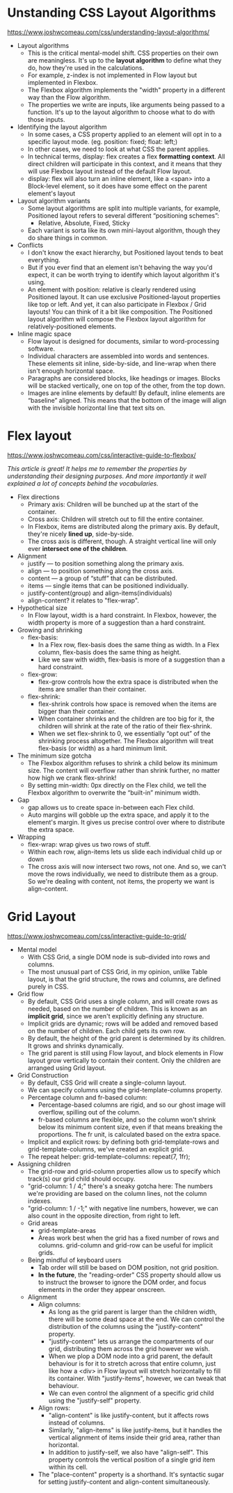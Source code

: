 # Unstanding CSS Layout Algorithms

https://www.joshwcomeau.com/css/understanding-layout-algorithms/

- Layout algorithms
  - This is the critical mental-model shift. CSS properties on their own are meaningless. It's up to the **layout algorithm** to define what they do, how they're used in the calculations.
  - For example, z-index is not implemented in Flow layout but implemented in Flexbox.
  - The Flexbox algorithm implements the "width" property in a different way than the Flow algorithm.
  - The properties we write are inputs, like arguments being passed to a function. It's up to the layout algorithm to choose what to do with those inputs.
- Identifying the layout algorithm
  - In some cases, a CSS property applied to an element will opt in to a specific layout mode. (eg. position: fixed; float: left;)
  - In other cases, we need to look at what CSS the parent applies.
  - In technical terms, display: flex creates a flex **formatting context**. All direct children will participate in this context, and it means that they will use Flexbox layout instead of the default Flow layout.
  - display: flex will also turn an inline element, like a \<span> into a Block-level element, so it does have some effect on the parent element's layout
- Layout algorithm variants
  - Some layout algorithms are split into multiple variants, for example, Positioned layout refers to several different “positioning schemes”:
    - Relative, Absolute, Fixed, Sticky
  - Each variant is sorta like its own mini-layout algorithm, though they do share things in common.
- Conflicts
  - I don't know the exact hierarchy, but Positioned layout tends to beat everything.
  - But if you ever find that an element isn't behaving the way you'd expect, it can be worth trying to identify which layout algorithm it's using.
  - An element with position: relative is clearly rendered using Positioned layout. It can use exclusive Positioned-layout properties like top or left. And yet, it can also participate in Flexbox / Grid layouts! You can think of it a bit like composition. The Positioned layout algorithm will compose the Flexbox layout algorithm for relatively-positioned elements.
- Inline magic space
  - Flow layout is designed for documents, similar to word-processing software.
  - Individual characters are assembled into words and sentences. These elements sit inline, side-by-side, and line-wrap when there isn't enough horizontal space.
  - Paragraphs are considered blocks, like headings or images. Blocks will be stacked vertically, one on top of the other, from the top down.
  - Images are inline elements by default! By default, inline elements are “baseline” aligned. This means that the bottom of the image will align with the invisible horizontal line that text sits on.

# Flex layout

https://www.joshwcomeau.com/css/interactive-guide-to-flexbox/

_This article is great! It helps me to remember the properties by understanding their designing purposes. And more importantly it well explained a lot of concepts behind the vocabularies._

- Flex directions
  - Primary axis: Children will be bunched up at the start of the container.
  - Cross axis: Children will stretch out to fill the entire container.
  - In Flexbox, items are distributed along the primary axis. By default, they're nicely **lined up**, side-by-side.
  - The cross axis is different, though. A straight vertical line will only ever **intersect one of the children**.
- Alignment
  - justify — to position something along the primary axis.
  - align — to position something along the cross axis.
  - content — a group of “stuff” that can be distributed.
  - items — single items that can be positioned individually.
  - justify-content(group) and align-items(individuals)
  - align-content? it relates to "flex-wrap".
- Hypothetical size
  - In Flow layout, width is a hard constraint. In Flexbox, however, the width property is more of a suggestion than a hard constraint.
- Growing and shrinking
  - flex-basis:
    - In a Flex row, flex-basis does the same thing as width. In a Flex column, flex-basis does the same thing as height.
    - Like we saw with width, flex-basis is more of a suggestion than a hard constraint.
  - flex-grow:
    - flex-grow controls how the extra space is distributed when the items are smaller than their container.
  - flex-shrink:
    - flex-shrink controls how space is removed when the items are bigger than their container.
    - When container shrinks and the children are too big for it, the children will shrink at the rate of the ratio of their flex-shrink.
    - When we set flex-shrink to 0, we essentially “opt out” of the shrinking process altogether. The Flexbox algorithm will treat flex-basis (or width) as a hard minimum limit.
- The minimum size gotcha
  - The Flexbox algorithm refuses to shrink a child below its minimum size. The content will overflow rather than shrink further, no matter how high we crank flex-shrink!
  - By setting min-width: 0px directly on the Flex child, we tell the Flexbox algorithm to overwrite the “built-in” minimum width.
- Gap
  - gap allows us to create space in-between each Flex child.
  - Auto margins will gobble up the extra space, and apply it to the element's margin. It gives us precise control over where to distribute the extra space.
- Wrapping
  - flex-wrap: wrap gives us two rows of stuff.
  - Within each row, align-items lets us slide each individual child up or down
  - The cross axis will now intersect two rows, not one. And so, we can't move the rows individually, we need to distribute them as a group. So we're dealing with content, not items, the property we want is align-content.

# Grid Layout

https://www.joshwcomeau.com/css/interactive-guide-to-grid/

- Mental model
  - With CSS Grid, a single DOM node is sub-divided into rows and columns.
  - The most unusual part of CSS Grid, in my opinion, unlike Table layout, is that the grid structure, the rows and columns, are defined purely in CSS.
- Grid flow
  - By default, CSS Grid uses a single column, and will create rows as needed, based on the number of children. This is known as an **implicit grid**, since we aren't explicitly defining any structure.
  - Implicit grids are dynamic; rows will be added and removed based on the number of children. Each child gets its own row.
  - By default, the height of the grid parent is determined by its children. It grows and shrinks dynamically.
  - The grid parent is still using Flow layout, and block elements in Flow layout grow vertically to contain their content. Only the children are arranged using Grid layout.
- Grid Construction
  - By default, CSS Grid will create a single-column layout.
  - We can specify columns using the grid-template-columns property.
  - Percentage column and fr-based column:
    - Percentage-based columns are rigid, and so our ghost image will overflow, spilling out of the column.
    - fr-based columns are flexible, and so the column won't shrink below its minimum content size, even if that means breaking the proportions. The fr unit, is calculated based on the extra space.
  - Implicit and explicit rows: by defining both grid-template-rows and grid-template-columns, we've created an explicit grid.
  - The repeat helper: grid-template-columns: repeat(7, 1fr);
- Assigning children
  - The grid-row and grid-column properties allow us to specify which track(s) our grid child should occupy.
  - "grid-column: 1 / 4;" there's a sneaky gotcha here: The numbers we're providing are based on the column lines, not the column indexes.
  - "grid-column: 1 / -1;" with negative line numbers, however, we can also count in the opposite direction, from right to left.
  - Grid areas
    - grid-template-areas
    - Areas work best when the grid has a fixed number of rows and columns. grid-column and grid-row can be useful for implicit grids.
  - Being mindful of keyboard users
    - Tab order will still be based on DOM position, not grid position.
    - **In the future**, the "reading-order" CSS property should allow us to instruct the browser to ignore the DOM order, and focus elements in the order they appear onscreen.
  - Alignment
    - Align columns:
      - As long as the grid parent is larger than the children width, there will be some dead space at the end. We can control the distribution of the columns using the "justify-content" property.
      - "justify-content" lets us arrange the compartments of our grid, distributing them across the grid however we wish.
      - When we plop a DOM node into a grid parent, the default behaviour is for it to stretch across that entire column, just like how a \<div> in Flow layout will stretch horizontally to fill its container. With "justify-items", however, we can tweak that behaviour.
      - We can even control the alignment of a specific grid child using the "justify-self" property.
    - Align rows:
      - "align-content" is like justify-content, but it affects rows instead of columns.
      - Similarly, "align-items" is like justify-items, but it handles the vertical alignment of items inside their grid area, rather than horizontal.
      - In addition to justify-self, we also have "align-self". This property controls the vertical position of a single grid item within its cell.
    - The "place-content" property is a shorthand. It's syntactic sugar for setting justify-content and align-content simultaneously.
